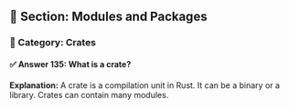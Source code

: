## 📘 Section: Modules and Packages  
### 🔹 Category: Crates  
#### ✅ Answer 135: What is a crate?

**Explanation:**
A crate is a compilation unit in Rust. It can be a binary or a library. Crates can contain many modules.
